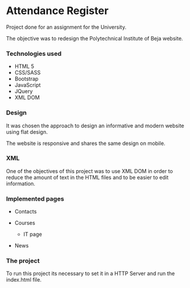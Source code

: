 
# Attendance Register

Project done for an assignment for the University.

The objective was to redesign the Polytechnical Institute of Beja website.

### Technologies used

* HTML 5
* CSS/SASS
* Bootstrap
* JavaScript
* JQuery
* XML DOM

### Design 

It was chosen the approach to design an informative and modern website using flat design.

The website is responsive and shares the same design on mobile.

### XML

One of the objectives of this project was to use XML DOM in order to reduce the amount of text in the HTML files and to be easier to edit information.

### Implemented pages

* Contacts

* Courses
	* IT page

* News

### The project

To run this project its necessary to set it in a HTTP Server and run the index.html file.